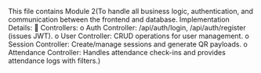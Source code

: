 This file contains Module 2(To handle all business logic, authentication, and communication between the frontend and
database.
Implementation Details:
 Controllers:
o Auth Controller: /api/auth/login, /api/auth/register (issues JWT).
o User Controller: CRUD operations for user management.
o Session Controller: Create/manage sessions and generate QR payloads.
o Attendance Controller: Handles attendance check-ins and provides attendance
logs with filters.)
